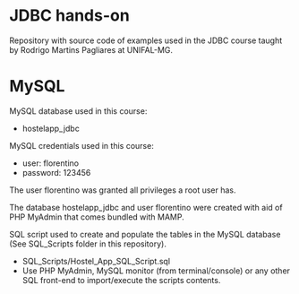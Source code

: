 # JDBC hands-on

Repository with source code of examples used in the JDBC course taught by Rodrigo Martins Pagliares at UNIFAL-MG.

# MySQL

MySQL database used in this course:
   - hostelapp_jdbc

MySQL credentials used in this course:
   - user: florentino
   - password: 123456

The user florentino was granted all privileges a root user has. 

The database hostelapp_jdbc and user florentino were created with aid of PHP MyAdmin that comes bundled with MAMP.

SQL script used to create and populate the tables in the MySQL database (See SQL_Scripts folder in this repository).
   - SQL_Scripts/Hostel_App_SQL_Script.sql
   - Use PHP MyAdmin, MySQL monitor (from terminal/console) or any other SQL front-end to import/execute the scripts contents.
   
   
